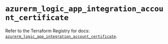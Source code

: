 # `azurerm_logic_app_integration_account_certificate`

Refer to the Terraform Registry for docs: [`azurerm_logic_app_integration_account_certificate`](https://registry.terraform.io/providers/hashicorp/azurerm/3.109.0/docs/resources/logic_app_integration_account_certificate).

